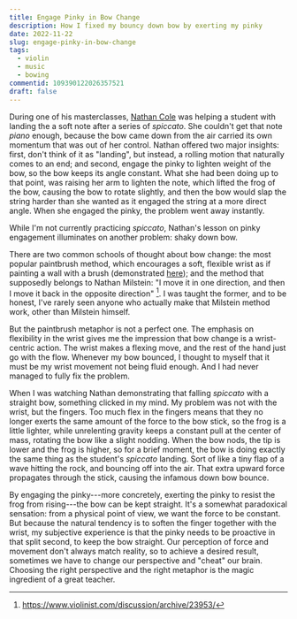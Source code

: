 ```yaml
---
title: Engage Pinky in Bow Change
description: How I fixed my bouncy down bow by exerting my pinky
date: 2022-11-22
slug: engage-pinky-in-bow-change
tags:
  - violin
  - music
  - bowing
commentid: 109390122026357521
draft: false
---
```


During one of his masterclasses, [Nathan Cole](https://www.natesviolin.com/) was helping a student with landing the a soft note after a series of _spiccato_. She couldn't get that note _piano_ enough, because the bow came down from the air carried its own momentum that was out of her control. Nathan offered two major insights: first, don't think of it as "landing", but instead, a rolling motion that naturally comes to an end; and second, engage the pinky to lighten weight of the bow, so the bow keeps its angle constant. What she had been doing up to that point, was raising her arm to lighten the note, which lifted the frog of the bow, causing the bow to rotate slightly, and then the bow would slap the string harder than she wanted as it engaged the string at a more direct angle. When she engaged the pinky, the problem went away instantly.

While I'm not currently practicing _spiccato_, Nathan's lesson on pinky engagement illuminates on another problem: shaky down bow.

There are two common schools of thought about bow change: the most popular paintbrush method, which encourages a soft, flexible wrist as if painting a wall with a brush (demonstrated [here](https://www.youtube.com/watch?v=UmDEl-Rasj0)); and the method that supposedly belongs to Nathan Milstein: "I move it in one direction, and then I move it back in the opposite direction" [^1]. I was taught the former, and to be honest, I've rarely seen anyone who actually make that Milstein method work, other than Milstein himself.

But the paintbrush metaphor is not a perfect one. The emphasis on flexibility in the wrist gives me the impression that bow change is a wrist-centric action. The wrist makes a flexing move, and the rest of the hand just go with the flow. Whenever my bow bounced, I thought to myself that it must be my wrist movement not being fluid enough. And I had never managed to fully fix the problem.

When I was watching Nathan demonstrating that falling _spiccato_ with a straight bow, something clicked in my mind. My problem was not with the wrist, but the fingers. Too much flex in the fingers means that they no longer exerts the same amount of the force to the bow stick, so the frog is a little lighter, while unrelenting gravity keeps a constant pull at the center of mass, rotating the bow like a slight nodding. When the bow nods, the tip is lower and the frog is higher, so for a brief moment, the bow is doing exactly the same thing as the student's _spiccato_ landing. Sort of like a tiny flap of a wave hitting the rock, and bouncing off into the air. That extra upward force propagates through the stick, causing the infamous down bow bounce.

By engaging the pinky---more concretely, exerting the pinky to resist the frog from rising---the bow can be kept straight. It's a somewhat paradoxical sensation: from a physical point of view, we want the force to be constant. But because the natural tendency is to soften the finger together with the wrist, my subjective experience is that the pinky needs to be proactive in that split second, to keep the bow straight. Our perception of force and movement don't always match reality, so to achieve a desired result, sometimes we have to change our perspective and "cheat" our brain. Choosing the right perspective and the right metaphor is the magic ingredient of a great teacher.

[^1]: https://www.violinist.com/discussion/archive/23953/
